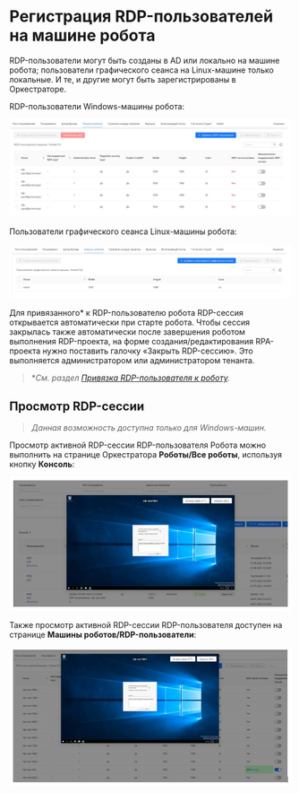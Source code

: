 # Регистрация RDP-пользователей на машине робота

RDP-пользователи могут быть созданы в AD или локально на машине робота; пользователи графического сеанса на Linux-машине только локальные.
И те, и другие могут быть зарегистрированы в Оркестраторе. 

RDP-пользователи Windows-машины робота:

![](../../../orchestrator-new/resources/orchestrator-admin/robot/register-rdp-users1.JPG)

Пользователи графического сеанса Linux-машины робота:

![](../../../orchestrator-new/resources/orchestrator-admin/robot/register-rdp-users2.JPG)

Для привязанного\* к RDP-пользователю робота RDP-сессия открывается автоматически при старте робота. 
Чтобы сессия закрылась также автоматически после завершения роботом выполнения RDP-проекта, на форме создания/редактирования RPA-проекта нужно поставить галочку «Закрыть RDP-сессию».
Это выполняется администратором или администратором тенанта.

> \**См. раздел [Привязка RDP-пользователя к роботу](https://docs.primo-rpa.ru/primo-rpa/orchestrator-new/orchestrator-user/robots/tie-user-robot).*


## Просмотр RDP-сессии

> *Данная возможность доступна только для Windows-машин.*

Просмотр активной RDP-сессии RDP-пользователя Робота можно выполнить на странице Оркестратора **Роботы/Все роботы**, используя кнопку **Консоль**:

![](../../../orchestrator-new/resources/orchestrator-admin/robot/register-rdp-users3.JPG)

Также просмотр активной RDP-сессии RDP-пользователя доступен на странице **Машины роботов/RDP-пользователи**: 

![](../../../orchestrator-new/resources/orchestrator-admin/robot/register-rdp-users4.JPG)



